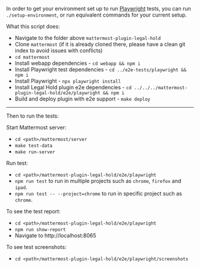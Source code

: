 In order to get your environment set up to run [Playwright](https://playwright.dev) tests, you can run `./setup-environment`, or run equivalent commands for your current setup.

What this script does:

- Navigate to the folder above `mattermost-plugin-legal-hold`
- Clone `mattermost` (if it is already cloned there, please have a clean git index to avoid issues with conflicts)
- `cd mattermost`
- Install webapp dependencies - `cd webapp && npm i`
- Install Playwright test dependencies - `cd ../e2e-tests/playwright && npm i`
- Install Playwright - `npx playwright install`
- Install Legal Hold plugin e2e dependencies - `cd ../../../mattermost-plugin-legal-hold/e2e/playwright && npm i`
- Build and deploy plugin with e2e support - `make deploy`

---

Then to run the tests:

Start Mattermost server:

- `cd <path>/mattermost/server`
- `make test-data`
- `make run-server`

Run test:

- `cd <path>/mattermost-plugin-legal-hold/e2e/playwright`
- `npm run test` to run in multiple projects such as `chrome`, `firefox` and `ipad`.
- `npm run test -- --project=chrome` to run in specific project such as `chrome`.

To see the test report:

- `cd <path>/mattermost-plugin-legal-hold/e2e/playwright`
- `npm run show-report`
- Navigate to http://localhost:8065

To see test screenshots:

- `cd <path>/mattermost-plugin-legal-hold/e2e/playwright/screenshots`
